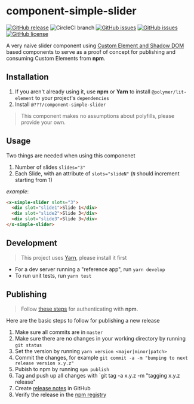 # component-simple-slider
[![GitHub release](https://img.shields.io/github/tag/ProjectEvergreen/component-simple-slider.svg)](https://github.com/ProjectEvergreen/component-simple-slider/tags)
![CircleCI branch](https://img.shields.io/circleci/project/github/ProjectEvergreen/component-simple-slider/master.svg?style=plastic)
[![GitHub issues](https://img.shields.io/github/issues-raw/ProjectEvergreen/component-simple-slider.svg)](https://github.com/ProjectEvergreen/component-simple-slider/issues)
[![GitHub issues](https://img.shields.io/github/issues-pr-raw/ProjectEvergreen/component-simple-slider.svg)](https://github.com/ProjectEvergreen/component-simple-slider/issues)
[![GitHub license](https://img.shields.io/badge/license-Apache%202-blue.svg)](https://raw.githubusercontent.com/ProjectEvergreen/component-simple-slider/master/LICENSE.md)

A very naive slider component using [Custom Element and Shadow DOM]() based components to serve as a proof of concept for publishing and consuming Custom Elements from **npm**.  

## Installation
1. If you aren't already using it, use **npm** or **Yarn** to install `@polymer/lit-element` to your project's `dependencies`
1. Install `@???/component-simple-slider`

> This component makes no assumptions about polyfills, please provide your own.

## Usage
Two things are needed when using this componenet
1. Number of slides `slides="3"`
1. Each Slide, with an attribute of `slots="slideN"` (`N` should increment starting from 1)

_example_:
```html
<x-simple-slider slots="3">
  <div slot="slide1">Slide 1</div>
  <div slot="slide2">Slide 3</div>
  <div slot="slide3">Slide 3</div>
</x-simple-slider>
```

## Development
> This project uses [Yarn](https://yarnpkg.com/), please install it first

- For a dev server running a "reference app", run `yarn develop`
- To run unit tests, run `yarn test`

## Publishing
> Follow [these steps](https://docs.npmjs.com/getting-started/publishing-npm-packages) for authenticating with **npm**.

Here are the basic steps to follow for publishing a new release
1. Make sure all commits are in `master`
1. Make sure there are no changes in your working directory by running `git status`
1. Set the version by running `yarn version <major|minor|patch>`
1. Commit the changes, for example `git commit -a -m "bumping to next release version x.y.z"`
1. Pubish to npm by running `npm publish`
1. Tag and push up all changes with `git tag -a x.y.z -m "tagging x.y.z release"
1. Create [release notes](https://github.com/ProjectEvergreen/component-simple-slider/releases) in GitHub
1. Verify the release in the [npm registry](https://www.npmjs.com/package/component-simple-slider)